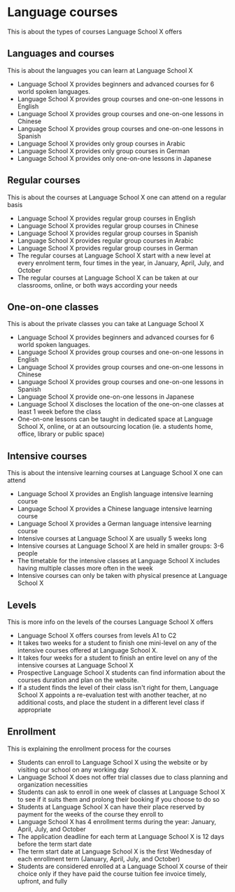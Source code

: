 # Language courses

This is about the types of courses Language School X offers

## Languages and courses

This is about the languages you can learn at Language School X

- Language School X provides beginners and advanced courses for 6 world spoken languages.
- Language School X provides group courses and one-on-one lessons in English
- Language School X provides group courses and one-on-one lessons in Chinese
- Language School X provides group courses and one-on-one lessons in Spanish
- Language School X provides only group courses in Arabic
- Language School X provides only group courses in German
- Language School X provides only one-on-one lessons in Japanese

## Regular courses

This is about the courses at Language School X one can attend on a regular basis

- Language School X provides regular group courses in English
- Language School X provides regular group courses in Chinese
- Language School X provides regular group courses in Spanish
- Language School X provides regular group courses in Arabic
- Language School X provides regular group courses in German
- The regular courses at Language School X start with a new level at every enrolment term, four times in the year, in January, April, July, and October
- The regular courses at Language School X can be taken at our classrooms, online, or both ways according your needs

## One-on-one classes

This is about the private classes you can take at Language School X

- Language School X provides beginners and advanced courses for 6 world spoken languages.
- Language School X provides group courses and one-on-one lessons in English
- Language School X provides group courses and one-on-one lessons in Chinese
- Language School X provides group courses and one-on-one lessons in Spanish
- Language School X provide one-on-one lessons in Japanese
- Language School X discloses the location of the one-on-one classes at least 1 week before the class
- One-on-one lessons can be taught in dedicated space at Language School X, online, or at an outsourcing location (ie. a students home, office, library or public space)

## Intensive courses

This is about the intensive learning courses at Language School X one can attend

- Language School X provides an English language intensive learning course
- Language School X provides a Chinese language intensive learning course
- Language School X provides a German language intensive learning course
- Intensive courses at Language School X are usually 5 weeks long
- Intensive courses at Language School X are held in smaller groups: 3-6 people
- The timetable for the intensive classes at Language School X includes having multiple classes more often in the week
- Intensive courses can only be taken with physical presence at Language School X

## Levels

This is more info on the levels of the courses Language School X offers

- Language School X offers courses from levels A1 to C2
- It takes two weeks for a student to finish one mini-level on any of the intensive courses offered at Language School X.
- It takes four weeks for a student to finish an entire level on any of the intensive courses at Language School X
- Prospective Language School X students can find information about the courses duration and plan on the website.
- If a student finds the level of their class isn't right for them, Language School X appoints a re-evaluation test with another teacher, at no additional costs, and place the student in a different level class if appropriate

## Enrollment

This is explaining the enrollment process for the courses

- Students can enroll to Language School X using the website or by visiting our school on any working day
- Language School X does not offer trial classes due to class planning and organization necessities
- Students can ask to enroll in one week of classes at Language School X to see if it suits them and prolong their booking if you choose to do so
- Students at Language School X can have their place reserved by payment for the weeks of the course they enroll to
- Language School X has 4 enrollment terms during the year: January, April, July, and October
- The application deadline for each term at Language School X is 12 days before the term start date
- The term start date at Language School X is the first Wednesday of each enrollment term (January, April, July, and October)
- Students are considered enrolled at a Language School X course of their choice only if they have paid the course tuition fee invoice timely, upfront, and fully